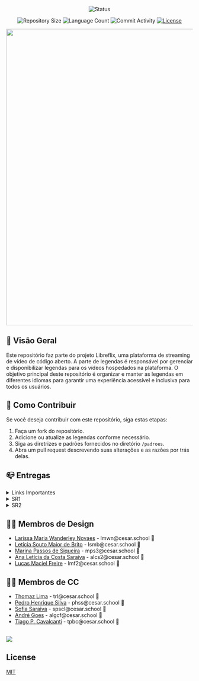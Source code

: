 <p align="center">
  <img
    src="https://img.shields.io/badge/Status-Finalizado-blue?style=flat-square"
    alt="Status"
  />
</p>


<p align="center">
  <img
    src="https://img.shields.io/github/repo-size/P-E-N-T-E-S/SUBlime?style=flat"
    alt="Repository Size"
  />
  <img
    src="https://img.shields.io/github/languages/count/P-E-N-T-E-S/SUBlime?style=flat&logo=python"
    alt="Language Count"
  />
  <img
    src="https://img.shields.io/github/commit-activity/t/P-E-N-T-E-S/SUBlime?style=flat&logo=github"
    alt="Commit Activity"
  />
  <a href="LICENSE.md"
    ><img
      src="https://img.shields.io/github/license/P-E-N-T-E-S/SUBlime"
      alt="License"
  /></a>
</p>

<p align="center">
  <img
    width="800"
    display="inline-block"
    src="https://i.imgur.com/0USg0QG.png"
  />
</p>

## 👀 Visão Geral

Este repositório faz parte do projeto Libreflix, uma plataforma de streaming de vídeo de código aberto. A parte de legendas é responsável por gerenciar e disponibilizar legendas para os vídeos hospedados na plataforma. O objetivo principal deste repositório é organizar e manter as legendas em diferentes idiomas para garantir uma experiência acessível e inclusiva para todos os usuários.

## 🤝 Como Contribuir

Se você deseja contribuir com este repositório, siga estas etapas:

1. Faça um fork do repositório.
2. Adicione ou atualize as legendas conforme necessário.
3. Siga as diretrizes e padrões fornecidos no diretório `/padroes`.
4. Abra um pull request descrevendo suas alterações e as razões por trás delas.


## 📪 Entregas

<details>

<summary>Links Importantes</summary>

<ul>
  <li>
    <a  href=""
      >Link do Site</a
    >
  </li>
  <li>
    <a  href="https://trello.com/invite/b/dfNl7JhX/ATTI468d889712155dde5091b5c52651de98C12170EB/g7-projetos"
      >Link do Trello</a
    >
  </li>
  <li>
    <a  href="https://miro.com/app/board/uXjVKPxfMps=/?share_link_id=204390211874"
      >Diagrama de Classes</a
    >
  </li>
</ul>

</details>

<details>

<summary>SR1</summary>

<ul>
  <li>
    <a  href="https://www.figma.com/file/ME0MIPGPEdVN3fnxUn5nZm/SR1-G7?type=design&node-id=78%3A282&mode=design&t=jkP3DsALK9V5ZM6u-1"
      >Protótipo de Baixa</a
    >
  </li>
  <li>
    <a  href="https://youtu.be/lhjmrrAkc8U"
      >ScreenCast - Protótipo de Baixa</a
    >
  </li>
  <li>
    <a  href="https://drive.google.com/file/d/13mw6zXzHFx-cdkf6Z8z618XEMM_5R1Tb/view?usp=sharing"
      >Diagrama de Classes</a
    >
  </li>
  <li>
    <a  href="https://github.com/P-E-N-T-E-S/SUBlime/issues"
      >Issue/Bug Tracker</a
    >
  </li>
</ul>

</details>

<details>

<summary>SR2</summary>
<ul>
  <li>
    <a  href="https://youtu.be/1A02IdR7pL4"
      >ScreenCast - Uso do Sistema</a
    >
  </li>
  <li>
    <a  href="https://www.figma.com/file/ME0MIPGPEdVN3fnxUn5nZm/SR1-G7?type=design&node-id=78%3A282&mode=design&t=jkP3DsALK9V5ZM6u-1"
      >Protótipo de Baixa</a
    >
  </li>
  <li>
    <a  href="https://youtu.be/lhjmrrAkc8U"
      >ScreenCast - Protótipo de Baixa</a
    >
  </li>
  <li>
    <a  href="https://www.figma.com/design/6TWhj6ZsTJszeTfigWxDIr/prot%C3%B3tipo-de-alta?node-id=0-1"
      >Protótipo de Alta</a
    >
  </li>
  </li>
  <li>
    <a  href="https://drive.google.com/file/d/13mw6zXzHFx-cdkf6Z8z618XEMM_5R1Tb/view?usp=sharing"
      >Diagrama UML</a
    >
  </li>
  <li>
    <a  href="https://docs.google.com/document/d/1wFz7SzBdo2L3zbgBy0N4Jn3ePgD-kvWxSNDXSMr46Ag/edit?usp=sharing"
      >Histórias</a
    >
  </li>
  <li>
    <a  href="https://github.com/P-E-N-T-E-S/G7/issues"
      >Issue/Bug Tracker</a
    >
  </li>
</ul>
</details>

## 👨‍🎨 Membros de Design

<ul>
  <li>
    <a href="lmwn@cesar.school">Larissa Maria Wanderley Novaes</a> - lmwn@cesar.school 📩
  </li>
  <li>
    <a href="lsmb@cesar.school">Letícia Souto Maior de Brito</a> - lsmb@cesar.school 📩
  </li>
  <li>
    <a href="mps3@cesar.school">Marina Passos de Siqueira</a> - mps3@cesar.school 📩
  </li>
  <li>
    <a href="alcs2@cesar.school">Ana Letícia da Costa Saraiva</a> - alcs2@cesar.school 📩
  </li>
  <li>
    <a href="https://www.linkedin.com/in/jo%C3%A3ofilipemafraalmeida/">Lucas Maciel Freire</a> - lmf2@cesar.school 📩
  </li>
</ul>

## 👩‍💻 Membros de CC

<ul>
  <li>
    <a href="https://github.com/Thomazrlima">Thomaz Lima</a> - trl@cesar.school 📩
  </li>
  <li>
    <a href="https://github.com/hsspedro">Pedro Henrique Silva</a> - phss@cesar.school 📩
  </li>
  <li>
    <a href="https://github.com/Sofia-Saraiva">Sofia Saraiva</a> - spscl@cesar.school 📩
  </li>
  <li>
    <a href="https://github.com/Nerebo">André Goes</a> - algcf@cesar.school 📩
  </li>
  <li>
    <a href="https://github.com/Tiagopbc">Tiago P. Cavalcanti</a> - tpbc@cesar.school 📩
  </li>
</ul>

<br>

<a href="https://github.com/P-E-N-T-E-S/SUBlime/graphs/contributors">
  <img src="https://contrib.rocks/image?repo=P-E-N-T-E-S/SUBlime" />
</a>

## License

[MIT](https://github.com/P-E-N-T-E-S/SUBlime/LICENSE)
